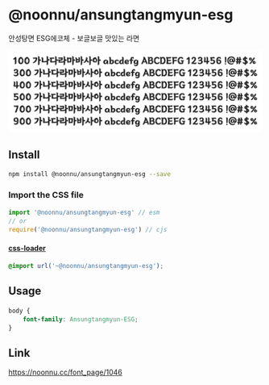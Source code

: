 # @noonnu/ansungtangmyun-esg

안성탕면 ESG에코체 - 보글보글 맛있는 라면

![example](./example.png)

## Install

```bash
npm install @noonnu/ansungtangmyun-esg --save
```

### Import the CSS file

```js
import '@noonnu/ansungtangmyun-esg' // esm
// or
require('@noonnu/ansungtangmyun-esg') // cjs
```

#### [css-loader](https://github.com/webpack-contrib/css-loader)

```css
@import url('~@noonnu/ansungtangmyun-esg');
```

## Usage

```css
body {
    font-family: Ansungtangmyun-ESG;
}
```

## Link

https://noonnu.cc/font_page/1046
